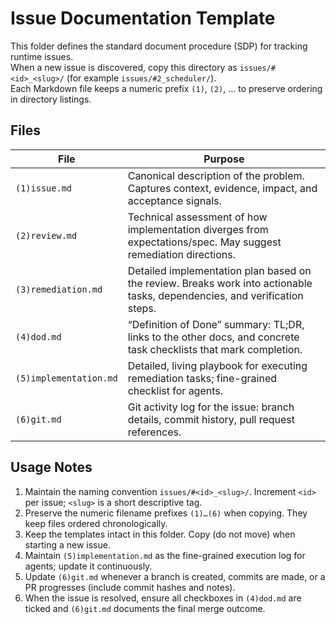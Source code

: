 # Issue Documentation Template

This folder defines the standard document procedure (SDP) for tracking runtime issues.  
When a new issue is discovered, copy this directory as `issues/#<id>_<slug>/` (for example `issues/#2_scheduler/`).  
Each Markdown file keeps a numeric prefix `(1)`, `(2)`, … to preserve ordering in directory listings.

## Files

| File | Purpose |
| --- | --- |
| `(1)issue.md` | Canonical description of the problem. Captures context, evidence, impact, and acceptance signals. |
| `(2)review.md` | Technical assessment of how implementation diverges from expectations/spec. May suggest remediation directions. |
| `(3)remediation.md` | Detailed implementation plan based on the review. Breaks work into actionable tasks, dependencies, and verification steps. |
| `(4)dod.md` | “Definition of Done” summary: TL;DR, links to the other docs, and concrete task checklists that mark completion. |
| `(5)implementation.md` | Detailed, living playbook for executing remediation tasks; fine-grained checklist for agents. |
| `(6)git.md` | Git activity log for the issue: branch details, commit history, pull request references. |

## Usage Notes

1. Maintain the naming convention `issues/#<id>_<slug>/`. Increment `<id>` per issue; `<slug>` is a short descriptive tag.
2. Preserve the numeric filename prefixes `(1)…(6)` when copying. They keep files ordered chronologically.
3. Keep the templates intact in this folder. Copy (do not move) when starting a new issue.
4. Maintain `(5)implementation.md` as the fine-grained execution log for agents; update it continuously.
5. Update `(6)git.md` whenever a branch is created, commits are made, or a PR progresses (include commit hashes and notes).
6. When the issue is resolved, ensure all checkboxes in `(4)dod.md` are ticked and `(6)git.md` documents the final merge outcome.
